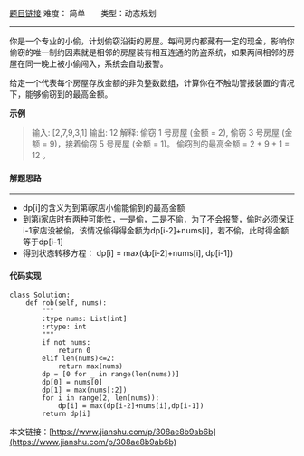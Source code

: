 [题目链接](https://leetcode-cn.com/problems/house-robber/description/)
难度： 简单          &nbsp;&nbsp;&nbsp;&nbsp;&nbsp;&nbsp;类型：动态规划
***
你是一个专业的小偷，计划偷窃沿街的房屋。每间房内都藏有一定的现金，影响你偷窃的唯一制约因素就是相邻的房屋装有相互连通的防盗系统，如果两间相邻的房屋在同一晚上被小偷闯入，系统会自动报警。

给定一个代表每个房屋存放金额的非负整数数组，计算你在不触动警报装置的情况下，能够偷窃到的最高金额。

**示例**
>输入: [2,7,9,3,1]
输出: 12
解释: 偷窃 1 号房屋 (金额 = 2), 偷窃 3 号房屋 (金额 = 9)，接着偷窃 5 号房屋 (金额 = 1)。
     偷窃到的最高金额 = 2 + 9 + 1 = 12 。
     
#### 解题思路
***
- dp[i]的含义为到第i家店小偷能偷到的最高金额
- 到第i家店时有两种可能性，一是偷，二是不偷，为了不会报警，偷时必须保证i-1家店没被偷，该情况偷得得金额为dp[i-2]+nums[i]，若不偷，此时得金额等于dp[i-1]
- 得到状态转移方程： dp[i] = max(dp[i-2]+nums[i], dp[i-1])
#### 代码实现
```
class Solution:
    def rob(self, nums):
        """
        :type nums: List[int]
        :rtype: int
        """
        if not nums:
            return 0
        elif len(nums)<=2:
            return max(nums)
        dp = [0 for _ in range(len(nums))]
        dp[0] = nums[0]
        dp[1] = max(nums[:2])
        for i in range(2, len(nums)):
            dp[i] = max(dp[i-2]+nums[i],dp[i-1])     
        return dp[i]
```

本文链接：[https://www.jianshu.com/p/308ae8b9ab6b](https://www.jianshu.com/p/308ae8b9ab6b)
